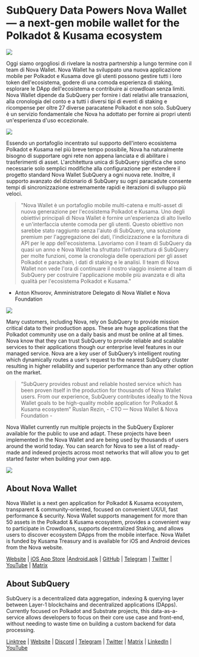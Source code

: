 # SubQuery Data Powers Nova Wallet — a next-gen mobile wallet for the Polkadot & Kusama ecosystem

![](https://miro.medium.com/max/1400/1*0HRq9OTOIIvv3Hfz9hE23A.jpeg)

Oggi siamo orgogliosi di rivelare la nostra partnership a lungo termine con il team di Nova Wallet. Nova Wallet ha sviluppato una nuova applicazione mobile per Polkadot e Kusama dove gli utenti possono gestire tutti i loro token dell'ecosistema, godere di una comoda esperienza di staking, esplorare le DApp dell'ecosistema e contribuire ai crowdloan senza limiti. Nova Wallet dipende da SubQuery per fornire i dati relativi alle transazioni, alla cronologia del conto e a tutti i diversi tipi di eventi di staking e ricompense per oltre 27 diverse paracatene Polkadot e non solo. SubQuery è un servizio fondamentale che Nova ha adottato per fornire ai propri utenti un'esperienza d'uso eccezionale.

![](https://miro.medium.com/max/1200/1*5JlnAgpO79q3ayc4oAHD6g.gif)

Essendo un portafoglio incentrato sul supporto dell'intero ecosistema Polkadot e Kusama nel più breve tempo possibile, Nova ha naturalmente bisogno di supportare ogni rete non appena lanciata e di abilitare i trasferimenti di asset. L'architettura unica di SubQuery significa che sono necessarie solo semplici modifiche alla configurazione per estendere il progetto standard Nova Wallet SubQuery a ogni nuova rete.  Inoltre, il supporto avanzato del dizionario di SubQuery su ogni paracadute consente tempi di sincronizzazione estremamente rapidi e iterazioni di sviluppo più veloci.
> "Nova Wallet è un portafoglio mobile multi-catena e multi-asset di nuova generazione per l'ecosistema Polkadot e Kusama. Uno degli obiettivi principali di Nova Wallet è fornire un'esperienza di alto livello e un'interfaccia utente comoda per gli utenti. Questo obiettivo non sarebbe stato raggiunto senza l'aiuto di SubQuery, una soluzione premium per l'aggregazione dei dati, l'indicizzazione e la fornitura di API per le app dell'ecosistema. Lavoriamo con il team di SubQuery da quasi un anno e Nova Wallet ha sfruttato l'infrastruttura di SubQuery per molte funzioni, come la cronologia delle operazioni per gli asset Polkadot e parachain, i dati di staking e le analisi. Il team di Nova Wallet non vede l'ora di continuare il nostro viaggio insieme al team di SubQuery per costruire l'applicazione mobile più avanzata e di alta qualità per l'ecosistema Polkadot e Kusama."

- Anton Khvorov, Amministratore Delegato di Nova Wallet e Nova Foundation


![](https://miro.medium.com/max/1400/1*cq6Yyz2LTRul_5TUd9CeqA.png)



Many customers, including Nova, rely on SubQuery to provide mission critical data to their production apps. These are huge applications that the Polkadot community use on a daily basis and must be online at all times. Nova know that they can trust SubQuery to provide reliable and scalable services to their applications though our enterprise level features in our managed service. Nova are a key user of SubQuery’s intelligent routing which dynamically routes a user’s request to the nearest SubQuery cluster resulting in higher reliability and superior performance than any other option on the market.
> “SubQuery provides robust and reliable hosted service which has been proven itself in the production for thousands of Nova Wallet users. From our experience, SubQuery contributes ideally to the Nova Wallet goals to be high-quality mobile application for Polkadot & Kusama ecosystem” Ruslan Rezin,  - CTO — Nova Wallet & Nova Foundation -

Nova Wallet currently run multiple projects in the SubQuery Explorer available for the public to use and adapt. These projects have been implemented in the Nova Wallet and are being used by thousands of users around the world today. You can search for Nova to see a list of ready-made and indexed projects across most networks that will allow you to get started faster when building your own app.

![](https://miro.medium.com/max/1400/1*8eX2c8rcICZtsJPqcoYJUw.png)

## About Nova Wallet

Nova Wallet is a next gen application for Polkadot & Kusama ecosystem, transparent & community-oriented, focused on convenient UX/UI, fast performance & security. Nova Wallet supports management for more than 50 assets in the Polkadot & Kusama ecosystem, provides a convenient way to participate in Crowdloans, supports decentralized Staking, and allows users to discover ecosystem DApps from the mobile interface. Nova Wallet is funded by Kusama Treasury and is available for iOS and Android devices from the Nova website.

[Website](https://novawallet.io/) | [iOS App Store](https://novawallet.io/) |[Android.apk](https://github.com/nova-wallet/nova-wallet-android-releases/releases) |  [GitHub](https://github.com/nova-wallet/)  |  [Telegram](https://t.me/novawallet)  |  [Twitter](https://twitter.com/NovaWalletApp) |  [YouTube](https://www.youtube.com/channel/UChoQr3YPETJKKVvhQ0AfV6A) | [Matrix](https://matrix.to/#/#nova-wallet:matrix.org)

## About SubQuery

SubQuery is a decentralized data aggregation, indexing & querying layer between Layer-1 blockchains and decentralized applications (DApps). Currently focused on Polkadot and Substrate projects, this data-as-a-service allows developers to focus on their core use case and front-end, without needing to waste time on building a custom backend for data processing.

[Linktree](https://linktr.ee/subquerynetwork) | [Website](https://subquery.network/) | [Discord](https://discord.com/invite/78zg8aBSMG) | [Telegram](https://t.me/subquerynetwork) | [Twitter](https://twitter.com/subquerynetwork) | [Matrix](https://matrix.to/#/#subquery:matrix.org) | [LinkedIn](https://www.linkedin.com/company/subquery) | [YouTube](https://www.youtube.com/channel/UCi1a6NUUjegcLHDFLr7CqLw)
